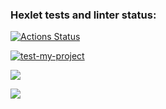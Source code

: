 ### Hexlet tests and linter status:
[![Actions Status](https://github.com/ankosde/python-project-50/workflows/hexlet-check/badge.svg)](https://github.com/ankosde/python-project-50/actions)

[![test-my-project](https://github.com/ankosde/python-project-50/actions/workflows/check-myproject.yml/badge.svg)](https://github.com/ankosde/python-project-50/actions/workflows/check-myproject.yml)


<a href="https://codeclimate.com/github/ankosde/python-project-50/maintainability"><img src="https://api.codeclimate.com/v1/badges/dad9a645858bd7d30ccb/maintainability" /></a>


<a href="https://codeclimate.com/github/ankosde/python-project-50/test_coverage"><img src="https://api.codeclimate.com/v1/badges/dad9a645858bd7d30ccb/test_coverage" /></a>
